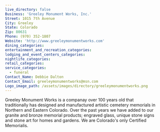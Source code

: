 ```yaml
---
live_directory: false
Business: 'Greeley Monument Works, Inc.'
Street: 1015 7th Avenue
City: Greeley
State: Colorado
Zip: 80631
Phone: (970) 352-1807
Website: 'http://www.greeleymonumentworks.com'
dining_categories:
entertainment_and_recreation_categories:
lodging_and_event_centers_categories:
nightlife_categories:
retail_categories:
service_categories:
  - funeral
Contact_Name: Debbie Dalton
Contact_Email: greeleymonumentworks@msn.com
Logo_image_path: /assets/images/directory/greeleymonumentworks.png
---
```



Greeley Monument Works is a companay over 100 years old that traditionally has designed and manufactured artistic cemetery memorials in Northern and Eastern Colorado. Over the past years we have added to our granite and bronze memorial products; engraved glass, unique stone signs and stone art for homes and gardens. We are Colorado's only Certified Memorialis.